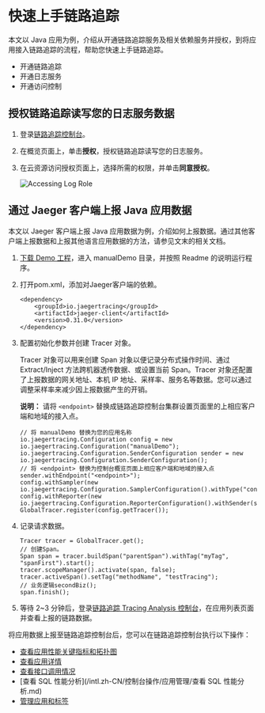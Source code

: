 # 快速上手链路追踪

本文以 Java 应用为例，介绍从开通链路追踪服务及相关依赖服务并授权，到将应用接入链路追踪的流程，帮助您快速上手链路追踪。

-   开通链路追踪
-   开通日志服务
-   开通访问控制

## 授权链路追踪读写您的日志服务数据

1.  登录[链路追踪控制台](https://tracing-analysis.console.aliyun.com/)。

2.  在概览页面上，单击**授权**，授权链路追踪读写您的日志服务。

3.  在云资源访问授权页面上，选择所需的权限，并单击**同意授权**。

    ![Accessing Log Role](https://static-aliyun-doc.oss-accelerate.aliyuncs.com/assets/img/zh-CN/9704948951/p53825.png)


## 通过 Jaeger 客户端上报 Java 应用数据

本文以 Jaeger 客户端上报 Java 应用数据为例，介绍如何上报数据。通过其他客户端上报数据和上报其他语言应用数据的方法，请参见文末的相关文档。

1.  [下载 Demo 工程](https://arms-apm.oss-cn-hangzhou.aliyuncs.com/demo/jaegerTracingDemo.zip)，进入 manualDemo 目录，并按照 Readme 的说明运行程序。

2.  打开pom.xml，添加对Jaeger客户端的依赖。

    ```
    <dependency>
        <groupId>io.jaegertracing</groupId>
        <artifactId>jaeger-client</artifactId>
        <version>0.31.0</version>
    </dependency>
    ```

3.  配置初始化参数并创建 Tracer 对象。

    Tracer 对象可以用来创建 Span 对象以便记录分布式操作时间、通过 Extract/Inject 方法跨机器透传数据、或设置当前 Span。Tracer 对象还配置了上报数据的网关地址、本机 IP 地址、采样率、服务名等数据。您可以通过调整采样率来减少因上报数据产生的开销。

    **说明：** 请将 `<endpoint>` 替换成链路追踪控制台集群设置页面里的上相应客户端和地域的接入点。

    ```
    // 将 manualDemo 替换为您的应用名称
    io.jaegertracing.Configuration config = new io.jaegertracing.Configuration("manualDemo");
    io.jaegertracing.Configuration.SenderConfiguration sender = new io.jaegertracing.Configuration.SenderConfiguration();
    // 将 <endpoint> 替换为控制台概览页面上相应客户端和地域的接入点
    sender.withEndpoint("<endpoint>");
    config.withSampler(new io.jaegertracing.Configuration.SamplerConfiguration().withType("const").withParam(1));
    config.withReporter(new io.jaegertracing.Configuration.ReporterConfiguration().withSender(sender).withMaxQueueSize(10000));
    GlobalTracer.register(config.getTracer());
    ```

4.  记录请求数据。

    ```
    Tracer tracer = GlobalTracer.get();
    // 创建Span。
    Span span = tracer.buildSpan("parentSpan").withTag("myTag", "spanFirst").start();
    tracer.scopeManager().activate(span, false);
    tracer.activeSpan().setTag("methodName", "testTracing");
    // 业务逻辑secondBiz();
    span.finish();
    ```

5.  等待 2~3 分钟后，登录[链路追踪 Tracing Analysis 控制台](https://tracing-sg.console.aliyun.com/)，在应用列表页面并查看上报的链路数据。


将应用数据上报至链路追踪控制台后，您可以在链路追踪控制台执行以下操作：

-   [查看应用性能关键指标和拓扑图](/intl.zh-CN/控制台操作/应用管理/查看应用性能关键指标和拓扑图.md)
-   [查看应用详情](/intl.zh-CN/控制台操作/应用管理/查看应用详情.md)
-   [查看接口调用情况](/intl.zh-CN/控制台操作/应用管理/查看接口调用情况.md)
-   [查看 SQL 性能分析](/intl.zh-CN/控制台操作/应用管理/查看 SQL 性能分析.md)
-   [管理应用和标签](/intl.zh-CN/控制台操作/应用管理/管理应用和标签.md)

